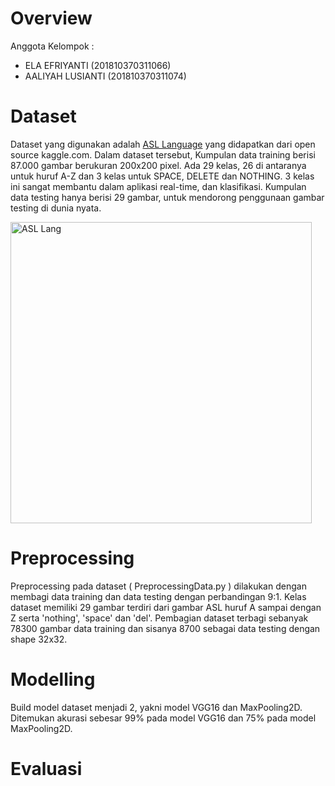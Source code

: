 # Overview
Anggota Kelompok :           
- ELA EFRIYANTI     (201810370311066)
- AALIYAH LUSIANTI  (201810370311074)

# Dataset
Dataset yang digunakan  adalah <a href="https://www.kaggle.com/grassknoted/asl-alphabet">ASL Language</a> yang didapatkan dari open source kaggle.com.
Dalam dataset tersebut, Kumpulan data training berisi 87.000 gambar berukuran 200x200 pixel.
Ada 29 kelas, 26 di antaranya untuk huruf A-Z dan 3 kelas untuk SPACE, DELETE dan NOTHING.
3 kelas ini sangat membantu dalam aplikasi real-time, dan klasifikasi.
Kumpulan data testing hanya berisi 29 gambar, untuk mendorong penggunaan gambar testing di dunia nyata.

<img width="482" alt="ASL Lang" src="https://user-images.githubusercontent.com/64589800/138824570-78c10825-e839-4c89-bb6c-8329a22fea50.png">

# Preprocessing

Preprocessing pada dataset ( PreprocessingData.py ) dilakukan dengan membagi data training dan data testing dengan perbandingan 9:1.
Kelas dataset memiliki 29 gambar terdiri dari gambar ASL huruf A sampai dengan Z serta 'nothing', 'space' dan 'del'.
Pembagian dataset terbagi sebanyak 78300 gambar data training dan sisanya 8700 sebagai data testing dengan shape 32x32.

# Modelling

Build model dataset menjadi 2, yakni model VGG16 dan MaxPooling2D.
Ditemukan akurasi sebesar 99% pada model VGG16 dan 75% pada model MaxPooling2D.

# Evaluasi
